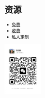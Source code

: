 # 资源

* [免费](/资源/免费/README.md)
* [收费](/资源/收费/README.md)
* [私人定制](/资源/私人定制/README.md)

<img src="../images/wx_marulin.jpeg" width="24%" alt="马如林的微信"/>
